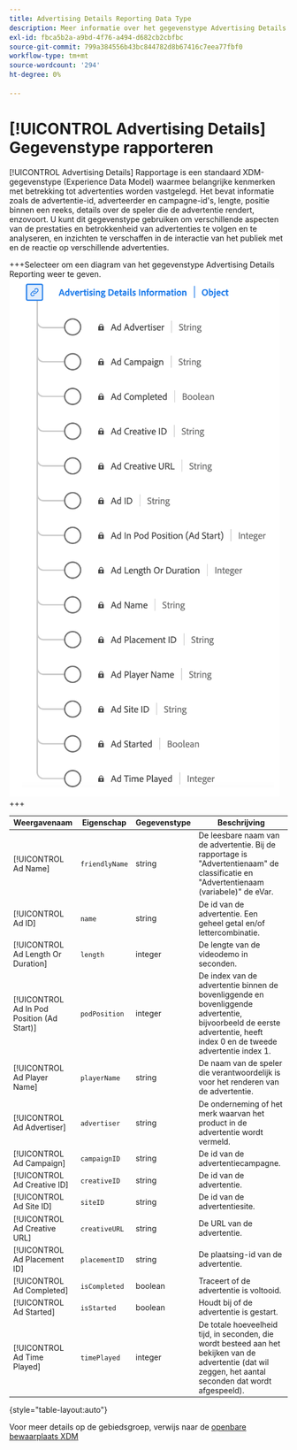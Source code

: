```yaml
---
title: Advertising Details Reporting Data Type
description: Meer informatie over het gegevenstype Advertising Details Reporting Experience Data Model (XDM).
exl-id: fbca5b2a-a9bd-4f76-a494-d682cb2cbfbc
source-git-commit: 799a384556b43bc844782d8b67416c7eea77fbf0
workflow-type: tm+mt
source-wordcount: '294'
ht-degree: 0%

---
```


# [!UICONTROL Advertising Details] Gegevenstype rapporteren

[!UICONTROL Advertising Details] Rapportage is een standaard XDM-gegevenstype (Experience Data Model) waarmee belangrijke kenmerken met betrekking tot advertenties worden vastgelegd. Het bevat informatie zoals de advertentie-id, adverteerder en campagne-id&#39;s, lengte, positie binnen een reeks, details over de speler die de advertentie rendert, enzovoort. U kunt dit gegevenstype gebruiken om verschillende aspecten van de prestaties en betrokkenheid van advertenties te volgen en te analyseren, en inzichten te verschaffen in de interactie van het publiek met en de reactie op verschillende advertenties.

+++Selecteer om een diagram van het gegevenstype Advertising Details Reporting weer te geven.
![ een diagram van de Details van Advertising die gegevenstype melden.](../images/data-types/advertising-details-information.png)
+++

| Weergavenaam | Eigenschap | Gegevenstype | Beschrijving |
|----------------------------------------|-----------------|-----------|-----------------------------------------------------------------------------------------------|
| [!UICONTROL Ad Name] | `friendlyName` | string | De leesbare naam van de advertentie. Bij de rapportage is &quot;Advertentienaam&quot; de classificatie en &quot;Advertentienaam (variabele)&quot; de eVar. |
| [!UICONTROL Ad ID] | `name` | string | De id van de advertentie. Een geheel getal en/of lettercombinatie. |
| [!UICONTROL Ad Length Or Duration] | `length` | integer | De lengte van de videodemo in seconden. |
| [!UICONTROL Ad In Pod Position (Ad Start)] | `podPosition` | integer | De index van de advertentie binnen de bovenliggende en bovenliggende advertentie, bijvoorbeeld de eerste advertentie, heeft index 0 en de tweede advertentie index 1. |
| [!UICONTROL Ad Player Name] | `playerName` | string | De naam van de speler die verantwoordelijk is voor het renderen van de advertentie. |
| [!UICONTROL Ad Advertiser] | `advertiser` | string | De onderneming of het merk waarvan het product in de advertentie wordt vermeld. |
| [!UICONTROL Ad Campaign] | `campaignID` | string | De id van de advertentiecampagne. |
| [!UICONTROL Ad Creative ID] | `creativeID` | string | De id van de advertentie. |
| [!UICONTROL Ad Site ID] | `siteID` | string | De id van de advertentiesite. |
| [!UICONTROL Ad Creative URL] | `creativeURL` | string | De URL van de advertentie. |
| [!UICONTROL Ad Placement ID] | `placementID` | string | De plaatsing-id van de advertentie. |
| [!UICONTROL Ad Completed] | `isCompleted` | boolean | Traceert of de advertentie is voltooid. |
| [!UICONTROL Ad Started] | `isStarted` | boolean | Houdt bij of de advertentie is gestart. |
| [!UICONTROL Ad Time Played] | `timePlayed` | integer | De totale hoeveelheid tijd, in seconden, die wordt besteed aan het bekijken van de advertentie (dat wil zeggen, het aantal seconden dat wordt afgespeeld). |

{style="table-layout:auto"}

Voor meer details op de gebiedsgroep, verwijs naar de [ openbare bewaarplaats XDM ](https://github.com/adobe/xdm/blob/master/components/datatypes/advertisingdetails.schema.json)
